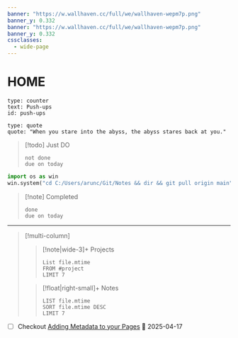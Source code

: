 ```yaml
---
banner: "https://w.wallhaven.cc/full/we/wallhaven-wepm7p.png"
banner_y: 0.332
banner: "https://w.wallhaven.cc/full/we/wallhaven-wepm7p.png"
banner_y: 0.332
cssclasses:
  - wide-page
---
```

# HOME
```widgets
type: counter
text: Push-ups
id: push-ups
```



```widgets
type: quote 
quote: "When you stare into the abyss, the abyss stares back at you."
```



>[!todo] Just DO 
>```tasks
>not done
>due on today
>```
```python
import os as win
win.system("cd C:/Users/arunc/Git/Notes && dir && git pull origin main")
```
>[!note] Completed
>```tasks
>done
>due on today
>```

---


> [!multi-column]
>
>> [!note|wide-3]+ Projects
>>```dataview
>>List file.mtime
>>FROM #project 
>>LIMIT 7
>>```
>
>> [!float|right-small]+ Notes
>> ```dataview 
>> LIST file.mtime
>>SORT file.mtime DESC
>>LIMIT 7
>>```



- [ ] Checkout  [Adding Metadata to your Pages](https://blacksmithgu.github.io/obsidian-dataview/annotation/add-metadata/) 📅 2025-04-17


